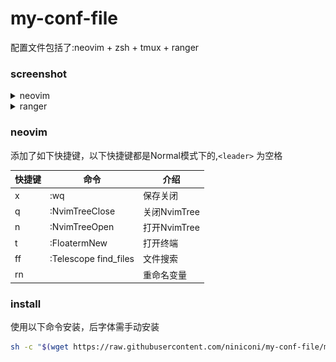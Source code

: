 # my-conf-file

配置文件包括了:neovim + zsh + tmux + ranger

### screenshot

<details>
  <summary>neovim</summary>
  
  1. startup界面
  
  ![startup](./screenshot/Screenshot%202023-01-15%2002-41-50.png)
  
  2. 内嵌终端
  
  ![terminal](./screenshot/Screenshot%202023-01-15%2002-42-53.png)
  
  3. coc lsp
  
  ![lsp](./screenshot/Screenshot%202023-01-15%2002-42-32.png)
  
</details>
<details>
  <summary>ranger</summary>
  
  ![](/screenshot/Screenshot%202023-01-15%2002-40-19.png)
  
  ![](/screenshot/Screenshot%202023-01-15%2002-40-37.png)
  
  ![](/screenshot/Screenshot%202023-01-15%2002-41-06.png)
  
</details>

### neovim

添加了如下快捷键，以下快捷键都是Normal模式下的,`<leader>` 为空格

|快捷键     |命令                  |介绍        |
|----------|---------------------|------------|
|<leader>x |:wq                  |保存关闭    |
|<leader>q |:NvimTreeClose       |关闭NvimTree|
|<laeder>n |:NvimTreeOpen        |打开NvimTree|
|<leader>t |:FloatermNew         |打开终端     |
|<leader>ff|:Telescope find_files|文件搜索     |
|<leader>rn|                     |重命名变量  |

### install

使用以下命令安装，后字体需手动安装
```bash
sh -c "$(wget https://raw.githubusercontent.com/niniconi/my-conf-file/master/install.sh -O -)"
```
